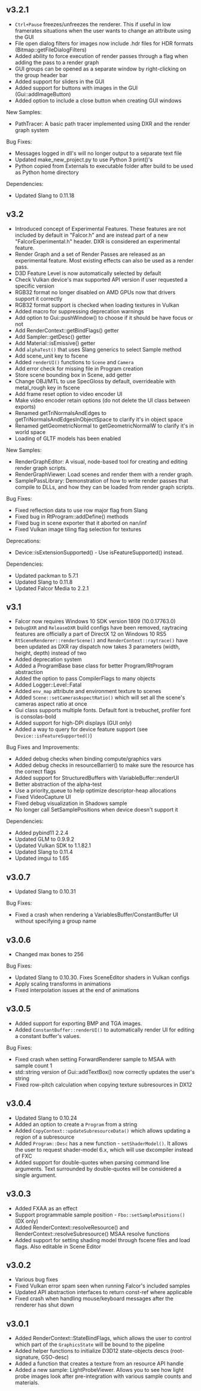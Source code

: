 v3.2.1
------
- `Ctrl+Pause` freezes/unfreezes the renderer. This if useful in low framerates situations when the user wants to change an attribute using the GUI
- File open dialog filters for images now include .hdr files for HDR formats (Bitmap::getFileDialogFilters)
- Added ability to force execution of render passes through a flag when adding the pass to a render graph
- GUI groups can be opened as a separate window by right-clicking on the group header bar
- Added support for sliders in the GUI
- Added support for buttons with images in the GUI (Gui::addImageButton)
- Added option to include a close button when creating GUI windows

New Samples:
- PathTracer: A basic path tracer implemented using DXR and the render graph system

Bug Fixes:
- Messages logged in dll's will no longer output to a separate text file
- Updated make_new_project.py to use Python 3 print()'s
- Python copied from Externals to executable folder after build to be used as Python home directory

Dependencies:
- Updated Slang to 0.11.18

v3.2
------
- Introduced concept of Experimental Features. These features are not included by default in "Falcor.h" and are instead part of a new "FalcorExperimental.h" header. DXR is considered an experimental feature.
- Render Graph and a set of Render Passes are released as an experimental feature. Most existing effects can also be used as a render pass.
- D3D Feature Level is now automatically selected by default
- Check Vulkan device's max supported API version if user requested a specific version
- RGB32 format no longer disabled on AMD GPUs now that drivers support it correctly
- RGB32 format support is checked when loading textures in Vulkan
- Added macro for suppressing deprecation warnings
- Add option to Gui::pushWindow() to choose if it should be have focus or not
- Add RenderContext::getBindFlags() getter
- Add Sampler::getDesc() getter
- Add Material::isEmissive() getter
- Add `alphaTest()` that uses Slang generics to select Sample method
- Add scene_unit key to fscene
- Added `renderUI()` functions to `Scene` and `Camera`
- Add error check for missing file in Program creation
- Store scene bounding box in Scene, add getter
- Change OBJ/MTL to use SpecGloss by default, overrideable with metal_rough key in fscene
- Add frame reset option to video encoder UI
- Make video encoder retain options (do not delete the UI class between exports)
- Renamed getTriNormalsAndEdges to getTriNormalsAndEdgesInObjectSpace to clarify it's in object space
- Renamed getGeometricNormal to getGeometricNormalW to clarify it's in world space
- Loading of GLTF models has been enabled

New Samples:
- RenderGraphEditor: A visual, node-based tool for creating and editing render graph scripts.
- RenderGraphViewer: Load scenes and render them with a render graph.
- SamplePassLibrary: Demonstration of how to write render passes that compile to DLLs, and how they can be loaded from render graph scripts.

Bug Fixes:
- Fixed reflection data to use row major flag from Slang
- Fixed bug in RtProgram::addDefine() methods
- Fixed bug in scene exporter that it aborted on nan/inf
- Fixed Vulkan image tiling flag selection for textures

Deprecations:
- Device::isExtensionSupported() - Use isFeatureSupported() instead.

Dependencies:
- Updated packman to 5.7.1
- Updated Slang to 0.11.8
- Updated Falcor Media to 2.2.1

v3.1
------
- Falcor now requires Windows 10 SDK version 1809 (10.0.17763.0)
- `DebugDXR` and `ReleaseDXR` build configs have been removed, raytracing features are officially a part of DirectX 12 on Windows 10 RS5
- `RtSceneRenderer::renderScene()` and `RenderContext::raytrace()` have been updated as DXR ray dispatch now takes 3 parameters (width, height, depth) instead of two
- Added deprecation system
- Added a ProgramBase base class for better Program/RtProgram abstraction
- Added the option to pass CompilerFlags to many objects
- Added Logger::Level::Fatal
- Added `env_map` attribute and environment texture to scenes
- Added `Scene::setCamerasAspectRatio()` which will set all the scene's cameras aspect ratio at once
- Gui class supports multiple fonts. Default font is trebuchet, profiler font is consolas-bold
- Added support for high-DPI displays (GUI only)
- Added a way to query for device feature support (see `Device::isFeatureSupported()`)

Bug Fixes and Improvements:
- Added debug checks when binding compute/graphics vars
- Added debug checks in resourceBarrier() to make sure the resource has the correct flags 
- Added support for StructuredBuffers with VariableBuffer::renderUI
- Better abstraction of the alpha-test
- Use a priority_queue to help optimize descriptor-heap allocations
- Fixed VideoCapture UI
- Fixed debug visualization in Shadows sample
- No longer call SetSamplePositions when device doesn't support it

Dependencies:
- Added pybind11 2.2.4
- Updated GLM to 0.9.9.2
- Updated Vulkan SDK to 1.1.82.1
- Updated Slang to 0.11.4
- Updated imgui to 1.65

v3.0.7
------
- Updated Slang to 0.10.31

Bug Fixes:
- Fixed a crash when rendering a VariablesBuffer/ConstantBuffer UI without specifying a group name

v3.0.6
------
- Changed max bones to 256

Bug Fixes:
- Updated Slang to 0.10.30. Fixes SceneEditor shaders in Vulkan configs
- Apply scaling transforms in animations
- Fixed interpolation issues at the end of animations

v3.0.5
------
- Added support for exporting BMP and TGA images.
- Added `ConstantBuffer::renderUI()` to automatically render UI for editing a constant buffer's values.

Bug Fixes:
- Fixed crash when setting ForwardRenderer sample to MSAA with sample count 1
- std::string version of Gui::addTextBox() now correctly updates the user's string
- Fixed row-pitch calculation when copying texture subresources in DX12

v3.0.4
------
- Updated Slang to 0.10.24
- Added an option to create a `Program` from a string
- Added `CopyContext::updateSubresourceData()` which allows updating a region of a subresource
- Added `Program::Desc` has a new function - `setShaderModel()`. It allows the user to request shader-model 6.x, which will use dxcompiler instead of FXC
- Added support for double-quotes when parsing command line arguments. Text surrounded by double-quotes will be considered a single argument.

v3.0.3
------
- Added FXAA as an effect
- Support programmable sample position - `Fbo::setSamplePositions()` (DX only)
- Added RenderContext::resolveResource() and RenderContext::resolveSubresource() MSAA resolve functions
- Added support for setting shading model through fscene files and load flags. Also editable in Scene Editor

v3.0.2
------
- Various bug fixes
- Fixed Vulkan error spam seen when running Falcor's included samples
- Updated API abstraction interfaces to return const-ref where applicable
- Fixed crash when handling mouse/keyboard messages after the renderer has shut down

v3.0.1
------
- Added RenderContext::StateBindFlags, which allows the user to control which part of the `GraphicsState` will be bound to the pipeline
- Added helper functions to initialize D3D12 state-objects descs (root-signature, GSO-desc)
- Added a function that creates a texture from an resource API handle
- Added a new sample: LightProbeViewer. Allows you to see how light probe images look after pre-integration with various sample counts and materials.
